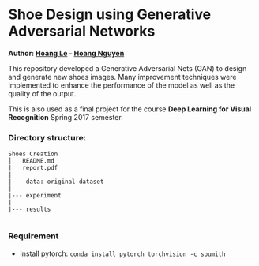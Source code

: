 # Shoe Design using Generative Adversarial Networks
**Author: [Hoang Le](https://github.com/hminle) - [Hoang Nguyen](https://github.com/hoangnguyen3892)**

This repository developed a Generative Adversarial Nets (GAN) to design and generate new shoes images. Many improvement techniques were implemented to enhance the performance of the model as well as the quality of the output.

This is also used as a final project for the course __Deep Learning for Visual Recognition__ Spring 2017 semester.

### Directory structure:

```
Shoes Creation
│   README.md
|   report.pdf
|
|--- data: original dataset
| 
|--- experiment
|
|--- results


```
### Requirement

- Install pytorch: ```conda install pytorch torchvision -c soumith```
